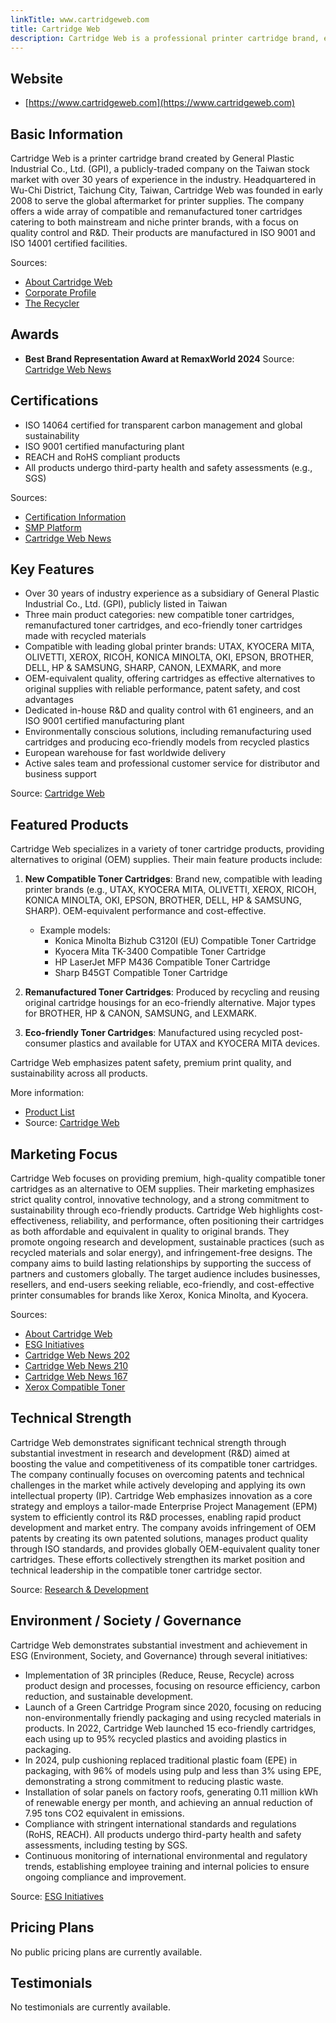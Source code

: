 ```yaml
---
linkTitle: www.cartridgeweb.com
title: Cartridge Web
description: Cartridge Web is a professional printer cartridge brand, established by General Plastic Industrial Co., Ltd. (GPI), that specializes in manufacturing and supplying compatible and remanufactured toner cartridges and imaging supplies for a broad range of printer brands.
---
```


## Website

- [https://www.cartridgeweb.com](https://www.cartridgeweb.com)

## Basic Information

Cartridge Web is a printer cartridge brand created by General Plastic Industrial Co., Ltd. (GPI), a publicly-traded company on the Taiwan stock market with over 30 years of experience in the industry. Headquartered in Wu-Chi District, Taichung City, Taiwan, Cartridge Web was founded in early 2008 to serve the global aftermarket for printer supplies. The company offers a wide array of compatible and remanufactured toner cartridges catering to both mainstream and niche printer brands, with a focus on quality control and R&D. Their products are manufactured in ISO 9001 and ISO 14001 certified facilities.

Sources:
- [About Cartridge Web](https://www.cartridgeweb.com/en/about/about-cartridge-web)
- [Corporate Profile](https://www.cartridgeweb.com/en/about/corporate-profile)
- [The Recycler](https://www.therecycler.com/posts/cartridge-web/)

## Awards

- **Best Brand Representation Award at RemaxWorld 2024**
  Source: [Cartridge Web News](https://www.cartridgeweb.com/en/new/message-203)

## Certifications

- ISO 14064 certified for transparent carbon management and global sustainability
- ISO 9001 certified manufacturing plant
- REACH and RoHS compliant products
- All products undergo third-party health and safety assessments (e.g., SGS)

Sources:
- [Certification Information](https://www.cartridgeweb.com/en/answer/message-226)
- [SMP Platform](https://smp.cartridgeweb.com/en/)
- [Cartridge Web News](https://www.cartridgeweb.com/en/new/message-159)

## Key Features

- Over 30 years of industry experience as a subsidiary of General Plastic Industrial Co., Ltd. (GPI), publicly listed in Taiwan
- Three main product categories: new compatible toner cartridges, remanufactured toner cartridges, and eco-friendly toner cartridges made with recycled materials
- Compatible with leading global printer brands: UTAX, KYOCERA MITA, OLIVETTI, XEROX, RICOH, KONICA MINOLTA, OKI, EPSON, BROTHER, DELL, HP & SAMSUNG, SHARP, CANON, LEXMARK, and more
- OEM-equivalent quality, offering cartridges as effective alternatives to original supplies with reliable performance, patent safety, and cost advantages
- Dedicated in-house R&D and quality control with 61 engineers, and an ISO 9001 certified manufacturing plant
- Environmentally conscious solutions, including remanufacturing used cartridges and producing eco-friendly models from recycled plastics
- European warehouse for fast worldwide delivery
- Active sales team and professional customer service for distributor and business support

Source: [Cartridge Web](https://www.cartridgeweb.com)

## Featured Products

Cartridge Web specializes in a variety of toner cartridge products, providing alternatives to original (OEM) supplies. Their main feature products include:

1. **New Compatible Toner Cartridges**:
   Brand new, compatible with leading printer brands (e.g., UTAX, KYOCERA MITA, OLIVETTI, XEROX, RICOH, KONICA MINOLTA, OKI, EPSON, BROTHER, DELL, HP & SAMSUNG, SHARP). OEM-equivalent performance and cost-effective.
   - Example models:
     - Konica Minolta Bizhub C3120I (EU) Compatible Toner Cartridge
     - Kyocera Mita TK-3400 Compatible Toner Cartridge
     - HP LaserJet MFP M436 Compatible Toner Cartridge
     - Sharp B45GT Compatible Toner Cartridge

2. **Remanufactured Toner Cartridges**:
   Produced by recycling and reusing original cartridge housings for an eco-friendly alternative. Major types for BROTHER, HP & CANON, SAMSUNG, and LEXMARK.

3. **Eco-friendly Toner Cartridges**:
   Manufactured using recycled post-consumer plastics and available for UTAX and KYOCERA MITA devices.

Cartridge Web emphasizes patent safety, premium print quality, and sustainability across all products.

More information:
- [Product List](https://www.cartridgeweb.com/en/products)
- Source: [Cartridge Web](https://www.cartridgeweb.com)

## Marketing Focus

Cartridge Web focuses on providing premium, high-quality compatible toner cartridges as an alternative to OEM supplies. Their marketing emphasizes strict quality control, innovative technology, and a strong commitment to sustainability through eco-friendly products. Cartridge Web highlights cost-effectiveness, reliability, and performance, often positioning their cartridges as both affordable and equivalent in quality to original brands. They promote ongoing research and development, sustainable practices (such as recycled materials and solar energy), and infringement-free designs. The company aims to build lasting relationships by supporting the success of partners and customers globally. The target audience includes businesses, resellers, and end-users seeking reliable, eco-friendly, and cost-effective printer consumables for brands like Xerox, Konica Minolta, and Kyocera.

Sources:
- [About Cartridge Web](https://www.cartridgeweb.com/en/about/about-cartridge-web)
- [ESG Initiatives](https://www.cartridgeweb.com/en/about/esg)
- [Cartridge Web News 202](https://www.cartridgeweb.com/en/new/message-202)
- [Cartridge Web News 210](https://www.cartridgeweb.com/en/new/message-210)
- [Cartridge Web News 167](https://www.cartridgeweb.com/en/new/message-167)
- [Xerox Compatible Toner](https://www.cartridgeweb.com/en/product-cate-second/xerox-compatible-toner-cartridges)

## Technical Strength

Cartridge Web demonstrates significant technical strength through substantial investment in research and development (R&D) aimed at boosting the value and competitiveness of its compatible toner cartridges. The company continually focuses on overcoming patents and technical challenges in the market while actively developing and applying its own intellectual property (IP). Cartridge Web emphasizes innovation as a core strategy and employs a tailor-made Enterprise Project Management (EPM) system to efficiently control its R&D processes, enabling rapid product development and market entry. The company avoids infringement of OEM patents by creating its own patented solutions, manages product quality through ISO standards, and provides globally OEM-equivalent quality toner cartridges. These efforts collectively strengthen its market position and technical leadership in the compatible toner cartridge sector.

Source: [Research & Development](https://www.cartridgeweb.com/en/about/research-development)

## Environment / Society / Governance

Cartridge Web demonstrates substantial investment and achievement in ESG (Environment, Society, and Governance) through several initiatives:

- Implementation of 3R principles (Reduce, Reuse, Recycle) across product design and processes, focusing on resource efficiency, carbon reduction, and sustainable development.
- Launch of a Green Cartridge Program since 2020, focusing on reducing non-environmentally friendly packaging and using recycled materials in products. In 2022, Cartridge Web launched 15 eco-friendly cartridges, each using up to 95% recycled plastics and avoiding plastics in packaging.
- In 2024, pulp cushioning replaced traditional plastic foam (EPE) in packaging, with 96% of models using pulp and less than 3% using EPE, demonstrating a strong commitment to reducing plastic waste.
- Installation of solar panels on factory roofs, generating 0.11 million kWh of renewable energy per month, and achieving an annual reduction of 7.95 tons CO2 equivalent in emissions.
- Compliance with stringent international standards and regulations (RoHS, REACH). All products undergo third-party health and safety assessments, including testing by SGS.
- Continuous monitoring of international environmental and regulatory trends, establishing employee training and internal policies to ensure ongoing compliance and improvement.

Source: [ESG Initiatives](https://www.cartridgeweb.com/en/about/esg)

## Pricing Plans

No public pricing plans are currently available.

## Testimonials

No testimonials are currently available.